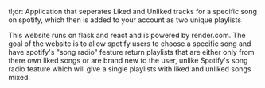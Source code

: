 tl;dr: Appilcation that seperates Liked and Unliked tracks for a specific song on spotify, which then is added to your account as two unique playlists

This website runs on flask and react and is powered by render.com. The goal of the website is to allow spotify users to choose a specific song and have spotify's "song radio" feature return playlists that are either only from there own liked songs or are brand new to the user, unlike Spotify's song radio feature which will give a single playlists with liked and unliked songs mixed.
